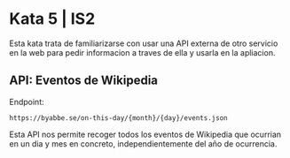 # Kata 5 | IS2

Esta kata trata de familiarizarse con usar una API externa de otro servicio en la web 
para pedir informacion a traves de ella y usarla en la apliacion. 

## API: Eventos de Wikipedia

Endpoint:
```
https://byabbe.se/on-this-day/{month}/{day}/events.json
```

Esta API nos permite recoger todos los eventos de Wikipedia que ocurrian en un dia y mes
en concreto, independientemente del año de ocurrencia.